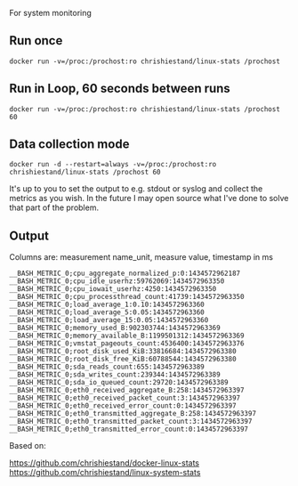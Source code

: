 For system monitoring

## Run once

    docker run -v=/proc:/prochost:ro chrishiestand/linux-stats /prochost

## Run in Loop, 60 seconds between runs

    docker run -v=/proc:/prochost:ro chrishiestand/linux-stats /prochost 60

## Data collection mode

    docker run -d --restart=always -v=/proc:/prochost:ro chrishiestand/linux-stats /prochost 60

It's up to you to set the output to e.g. stdout or syslog and collect the metrics as you wish. In the future I may open source what I've done to solve that part of the problem.

## Output

Columns are: measurement name_unit, measure value, timestamp in ms

```
__BASH_METRIC_0;cpu_aggregate_normalized_p:0:1434572962187
__BASH_METRIC_0;cpu_idle_userhz:59762069:1434572963350
__BASH_METRIC_0;cpu_iowait_userhz:4250:1434572963350
__BASH_METRIC_0;cpu_processthread_count:41739:1434572963350
__BASH_METRIC_0;load_average_1:0.10:1434572963360
__BASH_METRIC_0;load_average_5:0.05:1434572963360
__BASH_METRIC_0;load_average_15:0.05:1434572963360
__BASH_METRIC_0;memory_used_B:902303744:1434572963369
__BASH_METRIC_0;memory_available_B:1199501312:1434572963369
__BASH_METRIC_0;vmstat_pageouts_count:4536400:1434572963376
__BASH_METRIC_0;root_disk_used_KiB:33816684:1434572963380
__BASH_METRIC_0;root_disk_free_KiB:60788544:1434572963380
__BASH_METRIC_0;sda_reads_count:655:1434572963389
__BASH_METRIC_0;sda_writes_count:239344:1434572963389
__BASH_METRIC_0;sda_io_queued_count:29720:1434572963389
__BASH_METRIC_0;eth0_received_aggregate_B:258:1434572963397
__BASH_METRIC_0;eth0_received_packet_count:3:1434572963397
__BASH_METRIC_0;eth0_received_error_count:0:1434572963397
__BASH_METRIC_0;eth0_transmitted_aggregate_B:258:1434572963397
__BASH_METRIC_0;eth0_transmitted_packet_count:3:1434572963397
__BASH_METRIC_0;eth0_transmitted_error_count:0:1434572963397
```

Based on:

https://github.com/chrishiestand/docker-linux-stats
https://github.com/chrishiestand/linux-system-stats
